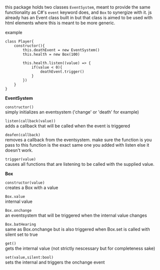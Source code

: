 this package holds two classes `EventSystem`,  meant to provide the same functionality as C#'s `event` keyword does, and `Box` to synergize with it.
js already has an Event class built in but that class is aimed to be used with html elements where this is meant to be more generic.

example  
```
class Player{
    constructor(){
        this.deathEvent = new EventSystem()
        this.health = new Box(100)
        
        this.health.listen((value) => {
            if(value < 0){
                deathEvent.trigger()
            }
        })
    }
}
```
**EventSystem**

``constructor()``  
simply initializes an eventsystem ('change' or 'death' for example)

``listen(callback(value))``  
adds a callback that will be called when the event is triggered

``deafen(callback)``  
removes a callback from the eventsystem. make sure the function is you pass to this function is the exact same one you added with listen else it doesn't work.

``trigger(value)``  
causes all functions that are listening to be called with the supplied value.

**Box**

``constructor(value)``  
creates a Box with a value

``Box.value``  
internal value

``Box.onchange``  
an eventsystem that will be triggered when the internal value changes

``Box.batHearing``  
same as Box.onchange but is also triggered when Box.set is called with silent set to true

``get()``  
gets the internal value (not strictly nescessary but for completeness sake)

``set(value,silent:bool)``  
sets the internal and triggers the onchange event
